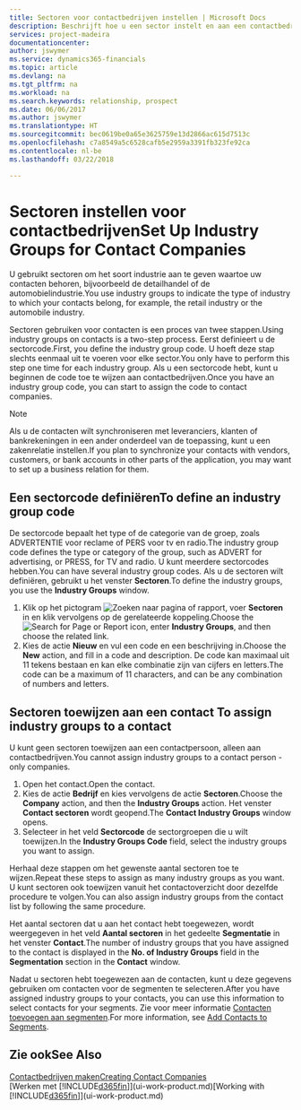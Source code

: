 ```yaml
---
title: Sectoren voor contactbedrijven instellen | Microsoft Docs
description: Beschrijft hoe u een sector instelt en aan een contactbedrijf toewijst, bijvoorbeeld de detailhandel of de auto-industrie.
services: project-madeira
documentationcenter: 
author: jswymer
ms.service: dynamics365-financials
ms.topic: article
ms.devlang: na
ms.tgt_pltfrm: na
ms.workload: na
ms.search.keywords: relationship, prospect
ms.date: 06/06/2017
ms.author: jswymer
ms.translationtype: HT
ms.sourcegitcommit: bec0619be0a65e3625759e13d2866ac615d7513c
ms.openlocfilehash: c7a8549a5c6528cafb5e2959a3391fb323fe92ca
ms.contentlocale: nl-be
ms.lasthandoff: 03/22/2018

---
```

# <a name="set-up-industry-groups-for-contact-companies"></a><span data-ttu-id="1e590-103">Sectoren instellen voor contactbedrijven</span><span class="sxs-lookup"><span data-stu-id="1e590-103">Set Up Industry Groups for Contact Companies</span></span>
<span data-ttu-id="1e590-104">U gebruikt sectoren om het soort industrie aan te geven waartoe uw contacten behoren, bijvoorbeeld de detailhandel of de automobielindustrie.</span><span class="sxs-lookup"><span data-stu-id="1e590-104">You use industry groups to indicate the type of industry to which your contacts belong, for example, the retail industry or the automobile industry.</span></span>

<span data-ttu-id="1e590-105">Sectoren gebruiken voor contacten is een proces van twee stappen.</span><span class="sxs-lookup"><span data-stu-id="1e590-105">Using industry groups on contacts is a two-step process.</span></span> <span data-ttu-id="1e590-106">Eerst definieert u de sectorcode.</span><span class="sxs-lookup"><span data-stu-id="1e590-106">First, you define the industry group code.</span></span> <span data-ttu-id="1e590-107">U hoeft deze stap slechts eenmaal uit te voeren voor elke sector.</span><span class="sxs-lookup"><span data-stu-id="1e590-107">You only have to perform this step one time for each industry group.</span></span> <span data-ttu-id="1e590-108">Als u een sectorcode hebt, kunt u beginnen de code toe te wijzen aan contactbedrijven.</span><span class="sxs-lookup"><span data-stu-id="1e590-108">Once you have an industry group code, you can start to assign the code to contact companies.</span></span>

> [!NOTE]  
>   <span data-ttu-id="1e590-109">Als u de contacten wilt synchroniseren met leveranciers, klanten of bankrekeningen in een ander onderdeel van de toepassing, kunt u een zakenrelatie instellen.</span><span class="sxs-lookup"><span data-stu-id="1e590-109">If you plan to synchronize your contacts with vendors, customers, or bank accounts in other parts of the application, you may want to set up a business relation for them.</span></span>

## <a name="to-define-an-industry-group-code"></a><span data-ttu-id="1e590-110">Een sectorcode definiëren</span><span class="sxs-lookup"><span data-stu-id="1e590-110">To define an industry group code</span></span>
<span data-ttu-id="1e590-111">De sectorcode bepaalt het type of de categorie van de groep, zoals ADVERTENTIE voor reclame of PERS voor tv en radio.</span><span class="sxs-lookup"><span data-stu-id="1e590-111">The industry group code defines the type or category of the group, such as ADVERT for advertising, or PRESS, for TV and radio.</span></span> <span data-ttu-id="1e590-112">U kunt meerdere sectorcodes hebben.</span><span class="sxs-lookup"><span data-stu-id="1e590-112">You can have several industry group codes.</span></span> <span data-ttu-id="1e590-113">Als u de sectoren wilt definiëren, gebruikt u het venster **Sectoren**.</span><span class="sxs-lookup"><span data-stu-id="1e590-113">To define the industry groups, you use the **Industry Groups** window.</span></span>

1. <span data-ttu-id="1e590-114">Klik op het pictogram ![Zoeken naar pagina of rapport](media/ui-search/search_small.png "pictogram Zoeken naar pagina of rapport"), voer **Sectoren** in en klik vervolgens op de gerelateerde koppeling.</span><span class="sxs-lookup"><span data-stu-id="1e590-114">Choose the ![Search for Page or Report](media/ui-search/search_small.png "Search for Page or Report icon") icon, enter **Industry Groups**, and then choose the related link.</span></span>
2. <span data-ttu-id="1e590-115">Kies de actie **Nieuw** en vul een code en een beschrijving in.</span><span class="sxs-lookup"><span data-stu-id="1e590-115">Choose the **New** action, and fill in a code and description.</span></span> <span data-ttu-id="1e590-116">De code kan maximaal uit 11 tekens bestaan en kan elke combinatie zijn van cijfers en letters.</span><span class="sxs-lookup"><span data-stu-id="1e590-116">The code can be a maximum of 11 characters, and can be any combination of numbers and letters.</span></span>

## <span data-ttu-id="1e590-117"><a name="AssignIndustryGroupContact">Sectoren toewijzen aan een contact</a></span><span class="sxs-lookup"><span data-stu-id="1e590-117"><a name="AssignIndustryGroupContact"></a> To assign industry groups to a contact</span></span>
<span data-ttu-id="1e590-118">U kunt geen sectoren toewijzen aan een contactpersoon, alleen aan contactbedrijven.</span><span class="sxs-lookup"><span data-stu-id="1e590-118">You cannot assign industry groups to a contact person - only companies.</span></span>

1. <span data-ttu-id="1e590-119">Open het contact.</span><span class="sxs-lookup"><span data-stu-id="1e590-119">Open the contact.</span></span>
2. <span data-ttu-id="1e590-120">Kies de actie **Bedrijf** en kies vervolgens de actie **Sectoren**.</span><span class="sxs-lookup"><span data-stu-id="1e590-120">Choose the **Company** action, and then the **Industry Groups** action.</span></span> <span data-ttu-id="1e590-121">Het venster **Contact sectoren** wordt geopend.</span><span class="sxs-lookup"><span data-stu-id="1e590-121">The **Contact Industry Groups** window opens.</span></span>
3. <span data-ttu-id="1e590-122">Selecteer in het veld **Sectorcode** de sectorgroepen die u wilt toewijzen.</span><span class="sxs-lookup"><span data-stu-id="1e590-122">In the **Industry Groups Code** field, select the industry groups you want to assign.</span></span>

<span data-ttu-id="1e590-123">Herhaal deze stappen om het gewenste aantal sectoren toe te wijzen.</span><span class="sxs-lookup"><span data-stu-id="1e590-123">Repeat these steps to assign as many industry groups as you want.</span></span> <span data-ttu-id="1e590-124">U kunt sectoren ook toewijzen vanuit het contactoverzicht door dezelfde procedure te volgen.</span><span class="sxs-lookup"><span data-stu-id="1e590-124">You can also assign industry groups from the contact list by following the same procedure.</span></span>

<span data-ttu-id="1e590-125">Het aantal sectoren dat u aan het contact hebt toegewezen, wordt weergegeven in het veld **Aantal sectoren** in het gedeelte **Segmentatie** in het venster **Contact**.</span><span class="sxs-lookup"><span data-stu-id="1e590-125">The number of industry groups that you have assigned to the contact is displayed in the **No. of Industry Groups** field in the **Segmentation** section in the **Contact** window.</span></span>

<span data-ttu-id="1e590-126">Nadat u sectoren hebt toegewezen aan de contacten, kunt u deze gegevens gebruiken om contacten voor de segmenten te selecteren.</span><span class="sxs-lookup"><span data-stu-id="1e590-126">After you have assigned industry groups to your contacts, you can use this information to select contacts for your segments.</span></span> <span data-ttu-id="1e590-127">Zie voor meer informatie [Contacten toevoegen aan segmenten](marketing-add-contact-segment.md).</span><span class="sxs-lookup"><span data-stu-id="1e590-127">For more information, see [Add Contacts to Segments](marketing-add-contact-segment.md).</span></span>

## <a name="see-also"></a><span data-ttu-id="1e590-128">Zie ook</span><span class="sxs-lookup"><span data-stu-id="1e590-128">See Also</span></span>
[<span data-ttu-id="1e590-129">Contactbedrijven maken</span><span class="sxs-lookup"><span data-stu-id="1e590-129">Creating Contact Companies</span></span>](marketing-create-contact-companies.md)  
<span data-ttu-id="1e590-130">[Werken met [!INCLUDE[d365fin](includes/d365fin_md.md)]](ui-work-product.md)</span><span class="sxs-lookup"><span data-stu-id="1e590-130">[Working with [!INCLUDE[d365fin](includes/d365fin_md.md)]](ui-work-product.md)</span></span>

